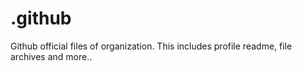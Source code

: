 # .github
Github official files of organization. This includes profile readme, file archives and more..
